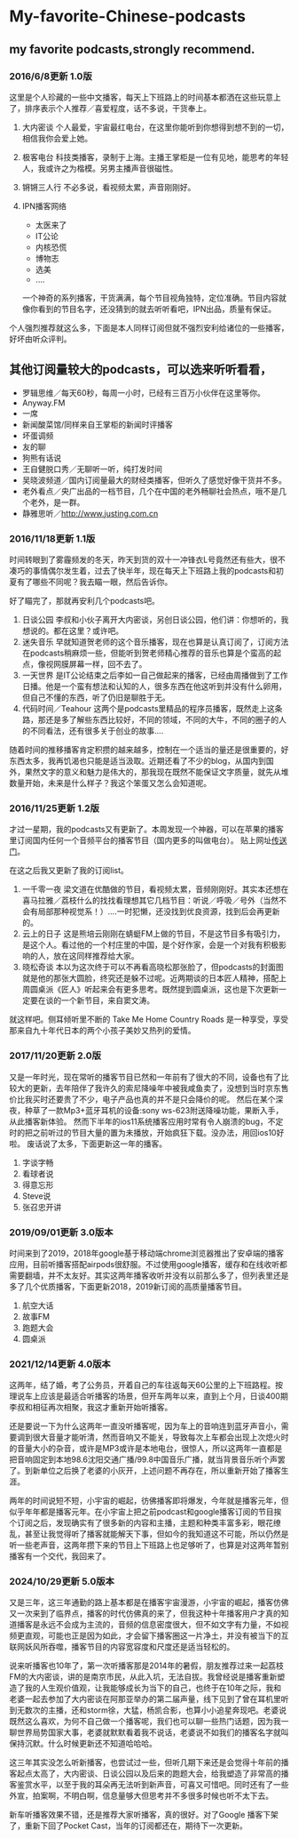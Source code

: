 # My-favorite-Chinese-podcasts
## my favorite podcasts,strongly recommend.
### 2016/6/8更新 1.0版
这里是个人珍藏的一些中文播客，每天上下班路上的时间基本都洒在这些玩意上了，排序表示个人推荐／喜爱程度，话不多说，干货奉上。

1. 大内密谈
  个人最爱，宇宙最红电台，在这里你能听到你想得到想不到的一切，相信我你会爱上她。
2. 极客电台
  科技类播客，录制于上海。主播王掌柜是一位有见地，能思考的年轻人，我或许之为楷模。另男主播声音很磁性。
3. 锵锵三人行
  不必多说，看视频太累，声音刚刚好。
4. IPN播客网络
      + 太医来了
      + IT公论
      + 内核恐慌
      + 博物志
      + 选美
      + ....
      
    一个神奇的系列播客，干货满满，每个节目视角独特，定位准确。节目内容就像你看到的节目名字，还没猜到的就去听听看吧，IPN出品，质量有保证。

个人强烈推荐就这么多，下面是本人同样订阅但就不强烈安利给诸位的一些播客，好坏由听众评判。

## 其他订阅量较大的podcasts，可以选来听听看看，
- 罗辑思维／每天60秒，每周一小时，已经有三百万小伙伴在这里等你。
- Anyway.FM
- 一席
- 新闻酸菜馆/同样来自王掌柜的新闻时评播客
- 坏蛋调频
- 友的聊
- 狗熊有话说
- 王自健脱口秀／无聊听一听，纯打发时间
- 吴晓波频道／国内订阅量最大的财经类播客，但听久了感觉好像干货并不多。
- 老外看点／央广出品的一档节目，几个在中国的老外畅聊社会热点，哦不是几个老外，是一群。
- 静雅思听／http://www.justing.com.cn

### 2016/11/18更新 1.1版
时间转眼到了雾霾频发的冬天，昨天到货的双十一冲锋衣L号竟然还有些大，很不凑巧的事情偶尔发生着，过去了快半年，现在每天上下班路上我的podcasts和初夏有了哪些不同呢？我去瞄一眼，然后告诉你。

好了瞄完了，那就再安利几个podcasts吧。

1. 日谈公园
    李叔和小伙子离开大内密谈，另创日谈公园，他们讲：你想听的，我想说的。都在这里？或许吧。
2. 迷失音乐
    早就知道贺老师的这个音乐播客，现在也算是认真订阅了，订阅方法在podcasts稍麻烦一些，但能听到贺老师精心推荐的音乐也算是个蛮高的起点，像视网膜屏幕一样，回不去了。
3. 一天世界
    是IT公论结束之后李如一自己做起来的播客，已经由周播做到了工作日播。他是一个蛮有想法和认知的人，很多东西在他这听到并没有什么卵用，但自己不懂的东西，听了仍旧是聊胜于无。
4. 代码时间／Teahour
    这两个是podcasts里精品的程序员播客，既然走上这条路，那还是多了解些东西比较好，不同的领域，不同的大牛，不同的圈子的人的不同看法，还有很多关于创业的故事....

随着时间的推移播客肯定积攒的越来越多，控制在一个适当的量还是很重要的，好东西太多，我再饥渴也只能是适当汲取。近期还看了不少的blog，从国内到国外，果然文字的意义和魅力是伟大的，那我现在既然不能保证文字质量，就先从堆数量开始，未来是什么样子？我这个笨蛋又怎么会知道呢。

### 2016/11/25更新 1.2版

才过一星期，我的podcasts又有更新了。本周发现一个神器，可以在苹果的播客里订阅国内任何一个音频平台的播客节目（国内更多的叫做电台）。
贴上网址[传送门](https://miao.li/2016/podcast_beta_miao_li/)。

在这之后我又更新了我的订阅list。

1. 一千零一夜
	梁文道在优酷做的节目，看视频太累，音频刚刚好。其实本还想在喜马拉雅／荔枝什么的找找看理想其它几档节目：听说／呼吸／号外（当然不会有局部那种视觉系！）....一时犯懒，还没找到优良资源，找到后会再更新的。
2. 云上的日子
	这是熊培云刚刚在蜻蜓FM上做的节目，不是这节目多有吸引力，是这个人。看过他的一个村庄里的中国，是个好作家，会是一个对我有积极影响的人，放在这同样推荐给大家。
3. 晓松奇谈
	本以为这次终于可以不再看高晓松那张脸了，但podcasts的封面图就是他的那张大圆脸，终究还是躲不过呢。近两期谈的日本匠人精神，搭配上周圆桌派《匠人》听起来会有更多思考。既然提到圆桌派，这也是下次更新一定要在谈的一个新节目，来自窦文涛。


就这样吧。侧耳倾听里不断的 Take Me Home Country Roads 是一种享受，享受那来自九十年代日本的两个小孩子美妙又热列的爱情。

### 2017/11/20更新 2.0版

又是一年时光，现在常听的播客节目已然和一年前有了很大的不同，设备也有了比较大的更新，去年陪伴了我许久的索尼降噪年中被我咸鱼卖了，没想到当时京东售价比我买时还要贵了不少，电子产品也真的并不是只会降价的呢。
然后在某个深夜，种草了一款Mp3+蓝牙耳机的设备:sony ws-623附送降噪功能，果断入手，从此播客新体验。
然而下半年的ios11系统播客应用时常有令人崩溃的bug，不定时的把之前听过的节目大量的置为未播放，开始疯狂下载。没办法，用回ios10好啦。
废话说了太多，下面更新这一年的播客。

1. 字谈字畅
2. 看球者说
3. 得意忘形
4. Steve说
5. 张召忠开讲

	
### 2019/09/01更新 3.0版本

时间来到了2019，2018年google基于移动端chrome浏览器推出了安卓端的播客应用，目前听播客搭配airpods很舒服。不过使用google播客，缓存和在线收听都需要翻墙，并不太友好。其实这两年播客收听并没有以前那么多了，但列表里还是多了几个优质播客，下面更新2018，2019新订阅的高质量播客节目。

1. 航空大话
2. 故事FM
3. 跑题大会
4. 圆桌派

### 2021/12/14更新 4.0版本

这两年，结了婚，考了公务员，开着自己的车往返每天60公里的上下班路程。按理说车上应该是最适合听播客的场景，但开车两年以来，直到上个月，日谈400期李叔和相征再次相聚，我这才重新开始听播客。

还是要说一下为什么这两年一直没听播客呢，因为车上的音响连到蓝牙声音小，需要调到很大音量才能听清，然而音响又不能关，导致每次上车都会出现上次熄火时的音量大小的杂音，或许是MP3或许是本地电台，很惊人，所以这两年一直都是把音响固定到本地98.6沈阳交通广播/99.8中国音乐广播，就当背景音乐听个声罢了。到新单位之后换了老婆的小灰开，上述问题不再存在，所以重新开始了播客生涯。

两年的时间说短不短，小宇宙的崛起，彷佛播客即将爆发，今年就是播客元年，但似乎年年都是播客元年。在小宇宙上把之前podcast和google播客订阅的节目挨个订阅之后，发现确实有了很多新的内容和主播，主题和种类丰富多彩，眼花缭乱，甚至让我觉得听了播客就能解天下事，但如今的我知道这不可能，所以仍然是听一些老声音，这两年攒下来的节目上下班路上也足够听了，也算是对这两年暂别播客有一个交代，我回来了。


### 2024/10/29更新 5.0版本

又是三年，这三年通勤的路上基本都是在播客宇宙漫游，小宇宙的崛起，播客仿佛又一次来到了临界点，播客的时代仿佛真的来了，但我这种十年播客用户才真的知道播客是永远不会成为主流的，音频的信息密度很大，但不如文字有力量，不如视频更直观，可能也正是因为如此，才会留下播客圈这一片净土，并没有被当下的互联网妖风所吞噬，播客节目的内容宽容度和尺度还是适当轻松的。

说来听播客也10年了，第一次听播客那是2014年的暑假，朋友推荐过来一起荔枝FM的大内密谈，讲的是南京市民，从此入坑，无法自拔。我曾经说是播客重新塑造了我的人生观价值观，让我能够成长为当下的自己，也终于在10年之际，我和老婆一起去参加了大内密谈在阿那亚举办的第二届声量，线下见到了曾在耳机里听到无数次的主播，还和storm徐，大猛，杨凯合影，也算小小追星奔现吧。老婆说既然这么喜欢，为何不自己做一个播客呢，我们也可以聊一些热门话题，因为我一聊世界局势国家大事，老婆就默默看着我不说话，老婆说不如我们的播客名字就叫保持沉默。什么时候更新还不知道哈哈哈。

这三年其实没怎么听新播客，也尝试过一些，但听几期下来还是会觉得十年前的播客起点太高了，大内密谈、日谈公园以及后来的跑题大会，给我塑造了非常高的播客鉴赏水平，以至于我的耳朵再无法听到新声音，可喜又可惜吧。同时还有了一些外宣，拍案啊，不明白啊，信息量够大但思考并不多很多时候也听不太下去。

新车听播客效果不错，还是推荐大家听播客，真的很好。对了Google 播客下架了，重新下回了Pocket Cast，当年的订阅都还在，期待下一次更新。


